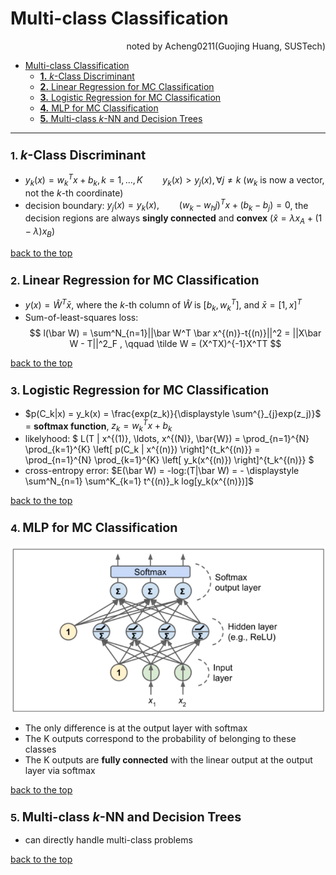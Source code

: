 # Multi-class Classification
<div align="right">noted by Acheng0211(Guojing Huang, SUSTech)</div>

- [Multi-class Classification](#multi-class-classification)
    - [**1.** *k*-Class Discriminant](#1-k-class-discriminant)
    - [**2.** Linear Regression for MC Classification](#2-linear-regression-for-mc-classification)
    - [**3.** Logistic Regression for MC Classification](#3-logistic-regression-for-mc-classification)
    - [**4.** MLP for MC Classification](#4-mlp-for-mc-classification)
    - [**5.** Multi-class *k*-NN and Decision Trees](#5-multi-class-k-nn-and-decision-trees)
___


### **1.** <big>*k*-Class Discriminant</big>
- $y_k(x) = w^T_kx + b_k, k = 1,...,K \qquad y_k(x)>y_j(x),\forall j \neq k$  ($w_k$ is now a vector, not the *k*-th coordinate)  
- decision boundary: $y_j(x)=y_k(x), \qquad (w_k-w_hj)^Tx+(b_k-b_j)=0$, the decision regions are always **singly connected** and **convex** ($\hat x = \lambda x_A + (1-\lambda)x_B$)

[back to the top](#multi-class-classification)

### **2.** <big>Linear Regression for MC Classification</big>
- $y(x) = \hat W^T \bar x$, where the *k*-th column of $\hat W$ is $[b_k,w^T_k]$, and $\bar x = [1,x]^T$
- Sum-of-least-squares loss: $$ l(\bar W) = \sum^N_{n=1}||\bar W^T \bar x^{(n)}-t{(n)}||^2 = ||X\bar W - T||^2_F
, \qquad \tilde W = (X^TX)^{-1}X^TT $$

[back to the top](#multi-class-classification)

### **3.** <big>Logistic Regression for MC Classification</big>
- $p(C_k|x) = y_k(x) = \frac{exp(z_k)}{\displaystyle \sum^{}_{j}exp(z_j)}$ = **softmax function**, $z_k = w^T_k x+b_k$ 
- likelyhood: $ L(T | x^{(1)}, \ldots, x^{(N)}, \bar{W}) = \prod_{n=1}^{N} \prod_{k=1}^{K} \left[ p(C_k | x^{(n)}) \right]^{t_k^{(n)}} = \prod_{n=1}^{N} \prod_{k=1}^{K} \left[ y_k(x^{(n)}) \right]^{t_k^{(n)}} $
- cross-entropy error: $E(\bar W) = -log:(T|\bar W) = - \displaystyle \sum^N_{n=1} \sum^K_{k=1} t^{(n)}_k log[y_k(x^{(n)})]$

[back to the top](#multi-class-classification)

### **4.** <big>MLP for MC Classification</big>
![MLP4MC](./figures/MLP4MC.png "MLP4MC")
- The only difference is at the output layer with softmax
- The K outputs correspond to the probability of belonging to these classes
- The K outputs are **fully connected** with the linear output at the output layer via softmax

[back to the top](#multi-class-classification)

### **5.** <big>Multi-class *k*-NN and Decision Trees</big>
- can directly handle multi-class problems
  
[back to the top](#multi-class-classification)

